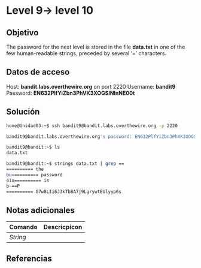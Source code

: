 # Level 9-> level 10

## Objetivo
The password for the next level is stored in the file **data.txt** in one of the few human-readable strings, preceded by several ‘=’ characters.

## Datos de acceso
Host: **bandit.labs.overthewire.org** on port 2220
Username: **bandit9**
Password: **EN632PlfYiZbn3PhVK3XOGSlNInNE00t**

## Solución
```bash
hone@Unidad03:~$ ssh bandit9@bandit.labs.overthewire.org -p 2220
```

```bash
bandit9@bandit.labs.overthewire.org's password: EN632PlfYiZbn3PhVK3XOGSlNInNE00t 
```

```bash
bandit9@bandit:~$ ls
data.txt
```

```bash
bandit9@bandit:~$ strings data.txt | grep ==
========== the
bu========== password
4iu========== is
b~==P
========== G7w8LIi6J3kTb8A7j9LgrywtEUlyyp6s
```

## Notas adicionales
|Comando|Descricpicon|
|---|---|
|*String*||
## Referencias

